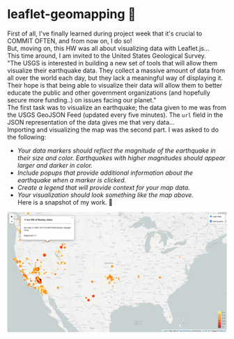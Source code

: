 # leaflet-geomapping 🍃
First of all, I've finally learned during project week that it's crucial to COMMIT OFTEN, and from now on, I do so!  
But, moving on, this HW was all about visualizing data with Leaflet.js...  
This time around, I am invited to the United States Geological Survey.  
"The USGS is interested in building a new set of tools that will allow them visualize their earthquake data. They collect a massive amount of data from all over the world each day, but they lack a meaningful way of displaying it. Their hope is that being able to visualize their data will allow them to better educate the public and other government organizations (and hopefully secure more funding..) on issues facing our planet."  
The first task was to visualize an earthquake; the data given to me was from the USGS GeoJSON Feed (updated every five minutes). The `url` field in the JSON representation of the data gives me that very data...  
Importing and visualizing the map was the second part. I was asked to do the following:  
- *Your data markers should reflect the magnitude of the earthquake in their size and color. Earthquakes with higher magnitudes should appear larger and darker in color.*  
- *Include popups that provide additional information about the earthquake when a marker is clicked.*  
- *Create a legend that will provide context for your map data.*  
- *Your visualization should look something like the map above.*  
Here is a snapshot of my work. 🙂  


![picture](Snapshot.jpg)
